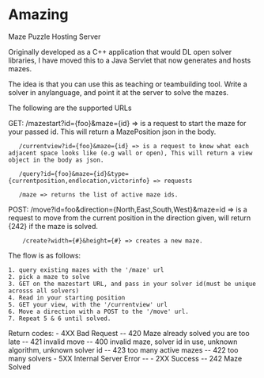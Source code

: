 # Amazing
Maze Puzzle Hosting Server

Originally developed as a C++ application that would DL open solver libraries,
I have moved this to a Java Servlet that now generates and hosts mazes.

The idea is that you can use this as teaching or teambuilding tool. Write a solver in anylanguage, and point it at the
server to solve the mazes.

The following are the supported URLs


GET:
       /mazestart?id={foo}&maze={id} => is a request to start the maze for your passed id. This will return a MazePosition json in the body.

       /currentview?id={foo}&maze={id} => is a request to know what each adjacent space looks like (e.g wall or open), This will return a view object in the body as json.

       /query?id={foo}&maze={id}&type={currentposition,endlocation,victorinfo} => requests

       /maze => returns the list of active maze ids.


POST:
        /move?id=foo&direction={North,East,South,West}&maze=id => is a request to move from the current position in the direction given, will return {242} if the maze is solved.

        /create?width={#}&height={#} => creates a new maze.

The flow is as follows:

    1. query existing mazes with the '/maze' url
    2. pick a maze to solve
    3. GET on the mazestart URL, and pass in your solver id(must be unique acrosss all solvers)
    4. Read in your starting position
    5. GET your view, with the '/currentview' url
    6. Move a direction with a POST to the '/move' url.
    7. Repeat 5 & 6 until solved.


Return codes:
    - 4XX Bad Request
        -- 420 Maze already solved you are too late
        -- 421 invalid move
        -- 400 invalid maze, solver id in use, unknown algorithm, unknown solver id
        -- 423 too many active mazes
        -- 422 too many solvers
    - 5XX Internal Server Error
        --
    - 2XX Success
        -- 242 Maze Solved